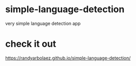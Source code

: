 # simple-language-detection
very simple language detection app
# check it out
https://randyarbolaez.github.io/simple-language-detection/
